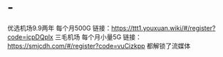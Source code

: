 # -
优选机场9.9两年
每个月500G
链接：https://ttt1.youxuan.wiki/#/register?code=icpDQplx
三毛机场
每个月小量5G
链接：https://smjcdh.com/#/register?code=vuCizkpp
都解锁了流媒体

